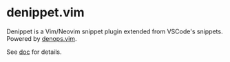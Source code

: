 # denippet.vim

Denippet is a Vim/Neovim snippet plugin extended from VSCode's snippets.
Powered by [denops.vim](https://github.com/vim-denops/denops.vim).

See [doc](./doc/denippet.txt) for details.
